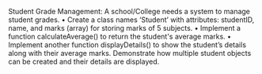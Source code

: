 Student Grade Management:
A school/College needs a system to manage student grades.
• Create a class names ‘Student’ with attributes: studentID, name, and marks (array) for
storing marks of 5 subjects.
• Implement a function calculateAverage() to return the student's average marks.
• Implement another function displayDetails() to show the student’s details along with their
average marks.
Demonstrate how multiple student objects can be created and their details are displayed.
